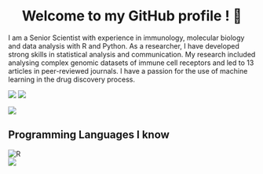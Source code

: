 <h1 align="center"> Welcome to my GitHub profile ! 👋</h1>

I am a Senior Scientist with experience in immunology, molecular biology and data analysis with R and Python. As a researcher, I have developed strong skills in statistical analysis and communication. My research included analysing complex genomic datasets of immune cell receptors and led to 13 articles in peer-reviewed journals. I have a passion for the use of machine learning in the drug discovery process.

[![](https://img.shields.io/badge/linkedin-%230077B5.svg?&style=flat&logo=linkedin&logoColor=white)](https://www.linkedin.com/in/william-guesdon/)
[![](https://img.shields.io/badge/Kaggle-%2312100E.svg?&style=flat&logo=kaggle&logoColor=white)](https://www.kaggle.com/wguesdon)

[![](https://img.shields.io/badge/Email-wguesdon%40gmail.com-blue)](mailto:wguesdon@gmail.com)

<h2> Programming Languages I know </h2>
<div>
<img src="<img alt="Python" src="https://img.shields.io/badge/python%20-%2314354C.svg?&style=for-the-badge&logo=python&logoColor=white/>
<img src="img alt="R" src="https://img.shields.io/badge/r-%23276DC3.svg?&style=for-the-badge&logo=r&logoColor=white"/"/>

<div>
<div>
<div>
<img align='center' src="https://github-readme-stats.vercel.app/api?username=wguesdon&show_icons=true">
